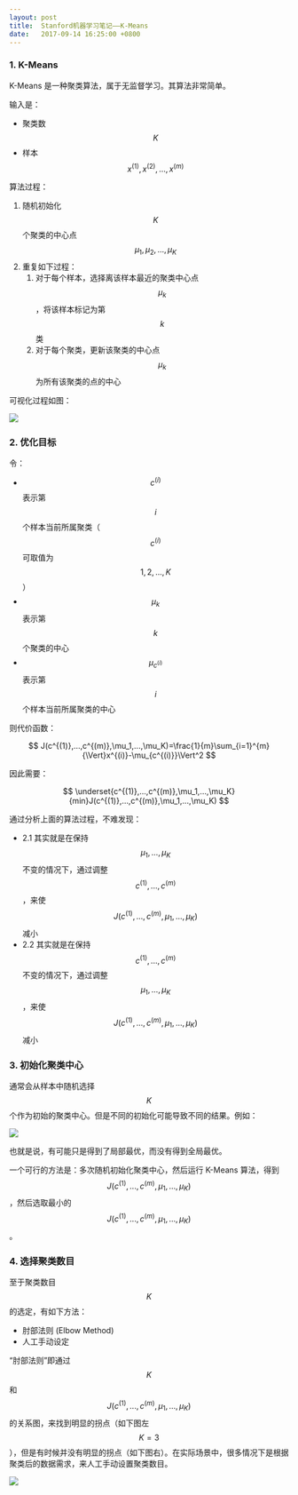 ```yaml
---
layout: post
title:  Stanford机器学习笔记——K-Means
date:   2017-09-14 16:25:00 +0800
---
```


### 1. K-Means

K-Means 是一种聚类算法，属于无监督学习。其算法非常简单。

输入是：

- 聚类数 $$ K $$
- 样本 $$ x^{(1)},x^{(2)},...,x^{(m)} $$

算法过程：

1. 随机初始化 $$ K $$ 个聚类的中心点 $$ \mu_1,\mu_2,...,\mu_K $$
2. 重复如下过程：
    1. 对于每个样本，选择离该样本最近的聚类中心点 $$ \mu_k $$，将该样本标记为第 $$ k $$ 类
    2. 对于每个聚类，更新该聚类的中心点 $$ \mu_k $$ 为所有该聚类的点的中心

可视化过程如图：

![]({{site.baseurl}}/images/stanford-ml/k-means-1.gif)

### 2. 优化目标

令：

- $$ c^{(i)} $$ 表示第 $$ i $$ 个样本当前所属聚类（$$ c^{(i)} $$ 可取值为 $$ 1,2,...,K $$ ）
- $$ \mu_k $$ 表示第 $$ k $$ 个聚类的中心
- $$ \mu_{c^{(i)}} $$ 表示第 $$ i $$ 个样本当前所属聚类的中心

则代价函数：

$$ J(c^{(1)},...,c^{(m)},\mu_1,...,\mu_K)=\frac{1}{m}\sum_{i=1}^{m}{\Vert}x^{(i)}-\mu_{c^{(i)}}\Vert^2 $$

因此需要：

$$ \underset{c^{(1)},...,c^{(m)},\mu_1,...,\mu_K}{min}J(c^{(1)},...,c^{(m)},\mu_1,...,\mu_K) $$

通过分析上面的算法过程，不难发现：

- 2.1 其实就是在保持 $$ \mu_1,...,\mu_K $$ 不变的情况下，通过调整 $$ c^{(1)},...,c^{(m)} $$，来使 $$ J(c^{(1)},...,c^{(m)},\mu_1,...,\mu_K) $$ 减小
- 2.2 其实就是在保持 $$ c^{(1)},...,c^{(m)} $$ 不变的情况下，通过调整 $$ \mu_1,...,\mu_K $$，来使 $$ J(c^{(1)},...,c^{(m)},\mu_1,...,\mu_K) $$ 减小

### 3. 初始化聚类中心

通常会从样本中随机选择 $$ K $$ 个作为初始的聚类中心。但是不同的初始化可能导致不同的结果。例如：

![]({{site.baseurl}}/images/stanford-ml/k-means-2.svg)

也就是说，有可能只是得到了局部最优，而没有得到全局最优。

一个可行的方法是：多次随机初始化聚类中心，然后运行 K-Means 算法，得到 $$ J(c^{(1)},...,c^{(m)},\mu_1,...,\mu_K) $$，然后选取最小的 $$ J(c^{(1)},...,c^{(m)},\mu_1,...,\mu_K) $$。

### 4. 选择聚类数目

至于聚类数目 $$ K $$ 的选定，有如下方法：

- 肘部法则 (Elbow Method)
- 人工手动设定

“肘部法则”即通过 $$ K $$ 和 $$ J(c^{(1)},...,c^{(m)},\mu_1,...,\mu_K) $$ 的关系图，来找到明显的拐点（如下图左 $$ K=3 $$），但是有时候并没有明显的拐点（如下图右）。在实际场景中，很多情况下是根据聚类后的数据需求，来人工手动设置聚类数目。

![]({{site.baseurl}}/images/stanford-ml/k-means-3.png)
